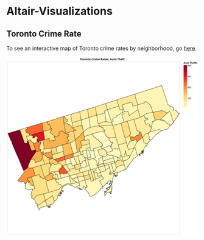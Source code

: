 # Altair-Visualizations

## Toronto Crime Rate

To see an interactive map of Toronto crime rates by neighborhood, go [here](https://hjhuney.github.io/Altair-Visualizations/toronto_map.html). 

![Toronto Auto Thefts](https://github.com/hjhuney/Altair-Visualizations/blob/master/toronto001.svg)
